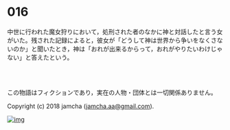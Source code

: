 # 016

中世に行われた魔女狩りにおいて，処刑された者のなかに神と対話したと言う女がいた。残された記録によると，彼女が「どうして神は世界から争いをなくさないのか」と聞いたとき，神は「おれが出来るからって，おれがやりたいわけじゃない」と答えたという。  

<br>  
<br>  

この物語はフィクションであり，実在の人物・団体とは一切関係ありません。  

Copyright (c) 2018 jamcha (jamcha.aa@gmail.com).  

[![img](http://i.creativecommons.org/l/by-nc-sa/4.0/88x31.png)](http://creativecommons.org/licenses/by-nc-sa/4.0/deed)